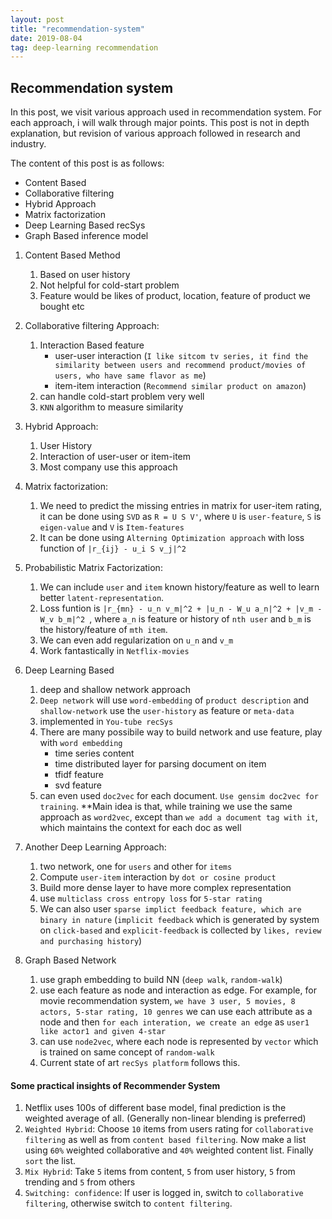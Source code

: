 ```yaml
---
layout: post
title: "recommendation-system"
date: 2019-08-04
tag: deep-learning recommendation
---
```


## Recommendation system
In this post, we visit various approach used in recommendation system. For each approach, i will walk through major points. This post is not in depth explanation, but revision of various approach followed in research and industry.

The content of this post is as follows:
- Content Based 
- Collaborative filtering
- Hybrid Approach
- Matrix factorization
- Deep Learning Based recSys
- Graph Based inference model


1. Content Based Method
    1. Based on user history
    2. Not helpful for cold-start problem
    3. Feature would be likes of product, location, feature of product we bought etc

2. Collaborative filtering Approach:
    1. Interaction Based feature
        - user-user interaction (`I like sitcom tv series, it find the similarity between users and recommend product/movies of users, who have same flavor as me`)
        - item-item interaction (`Recommend similar product on amazon`)
    2. can handle cold-start problem very well
    3. `KNN` algorithm to measure similarity

3. Hybrid Approach:
    1. User History
    2. Interaction of user-user or item-item
    3. Most company use this approach

4. Matrix factorization:
    1. We need to predict the missing entries in matrix for user-item rating, it can be done using `SVD` as `R = U S V'`, where `U` is `user-feature`, `S` is `eigen-value` and `V` is `Item-features`
    2. It can be done using `Alterning Optimization approach` with loss function of `|r_{ij} - u_i S v_j|^2`

5. Probabilistic Matrix Factorization:
    1. We can include `user` and `item` known history/feature as well to learn better `latent-representation`.
    2. Loss funtion is `|r_{mn} - u_n v_m|^2 + |u_n - W_u a_n|^2 + |v_m - W_v b_m|^2 `, where `a_n` is feature or history of `nth user` and `b_m` is the history/feature of `mth item`.
    3. We can even add regularization on `u_n` and `v_m`
    4. Work fantastically in `Netflix-movies`

6. Deep Learning Based
    1. deep and shallow network approach
    2. `Deep network` will use `word-embedding` of `product description` and `shallow-network` use the `user-history` as feature or `meta-data`
    3. implemented in `You-tube recSys`
    4. There are many possibile way to build network and use feature, play with `word embedding`
        - time series content 
        - time distributed layer for parsing document on item
        - tfidf feature
        - svd feature
    5. can even used `doc2vec` for each document. `Use gensim doc2vec for training`. **Main idea is that, while training we use the same approach as `word2vec`, except than `we add a document tag with it`, which maintains the context for each doc as well

7. Another Deep Learning Approach:
    1. two network, one for `users` and other for `items`
    2. Compute `user-item` interaction by `dot or cosine product`
    3. Build more dense layer to have more complex representation
    4. use `multiclass cross entropy loss` for `5-star rating`
    5. We can also user `sparse implict feedback feature, which are binary in nature` (`implicit feedback` which is generated by system on `click-based` and `explicit-feedback` is collected by `likes, review and purchasing history`)

8. Graph Based Network
    1. use graph embedding to build NN (`deep walk`, `random-walk`)
    2. use each feature as node and interaction as edge. For example, for movie recommendation system, `we have 3 user, 5 movies, 8 actors, 5-star rating, 10 genres` we can use each attribute as a node and then `for each interation, we create an edge` as `user1 like actor1 and given 4-star`
    3. can use `node2vec`, where each node is represented by `vector` which is trained on same concept of `random-walk`
    4. Current state of art `recSys platform` follows this.


#### Some practical insights of Recommender System
1. Netflix uses 100s of different base model, final prediction is the weighted average of all. (Generally non-linear blending is preferred)
2. `Weighted Hybrid`: Choose `10` items from users rating for `collaborative filtering` as well as from `content based filtering`. Now make a list using `60%` weighted collaborative and `40%` weighted content list. Finally `sort` the list.
3. `Mix Hybrid`: Take `5` items from content, `5` from user history, `5` from trending and `5` from others
4. `Switching: confidence`: If user is logged in, switch to `collaborative filtering`, otherwise switch to `content filtering`.